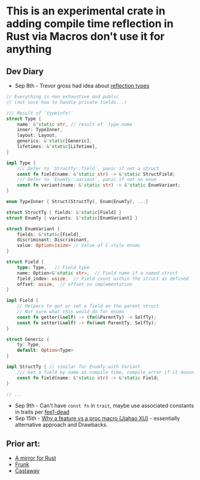 # This is an experimental crate in adding compile time reflection in Rust via Macros don't use it for anything

## Dev Diary

* Sep 8th - Trevor gross had idea about [reflection types](https://rust-lang.zulipchat.com/#narrow/stream/122651-general/topic/Compile.20time.20reflection/near/389927146)

```rust
// Everything is non_exhaustive and public
// (not sure how to handle private fields...)

/// Result of `typeinfo!`
struct Type {
    name: &'static str, // result of `type_name`
    inner: TypeInner,
    layout: Layout,
    generics: &'static[Generic],
    lifetimes: &'static[Lifetime],
}

impl Type {
    /// Defer to `StructTy::field`, panic if not a struct
    const fn field(name: &'static str) -> &'static StructField;
    /// Defer to `EnumTy::variant`, panic if not an enum
    const fn variant(name: &'static str) -> &'static EnumVariant;
}

enum TypeInner { Struct(StructTy), Enum(EnumTy), ...}

struct StructTy { fields: &'static[Field] }
struct EnumTy { variants: &'static[EnumVariant] }

struct EnumVariant {
    fields: &'static[Field],
    discriminant: Discriminant,
    value: Option<isize> // Value of C-style enums
}

struct Field {
    type: Type,   // Field type
    name: Option<&'static str>,  // Field name if a named struct
    field_index: usize,  // Field count within the struct as defined
    offset: usize,  // offset in implementation
}

impl Field {
    // Helpers to get or set a field on the parent struct
    // Not sure what this would do for enums
    const fn getter(&self) -> (fn(&ParentTy) -> SelfTy);
    const fn setter(&self) -> fn(&mut ParentTy, SelfTy);
}

struct Generic {
    ty: Type,
    default: Option<Type>
}

impl StructTy { // similar for EnumTy with Variant
    /// Get a field by name at compile time, compile_error if it doesn't exist
    const fn field(name: &'static str) -> &'static Field;
}

// ...
```
* Sep 9th - Can't have `const fn` in `trait`, maybe use associated constants in traits
  per [fee1-dead](https://rust-lang.zulipchat.com/#narrow/stream/122651-general/topic/Compile.20time.20reflection/near/390039703)
* Sep 15th - [Why a feature vs a proc macro (Jiahao XU)](https://rust-lang.zulipchat.com/#narrow/stream/122651-general/topic/Compile.20time.20reflection/near/391031261) - essentially alternative approach and Drawbacks.



## Prior art:

- [A mirror for Rust](https://archive.is/pgWQo)
- [Frunk](https://github.com/lloydmeta/frunk)
- [Castaway](https://github.com/sagebind/castaway)
